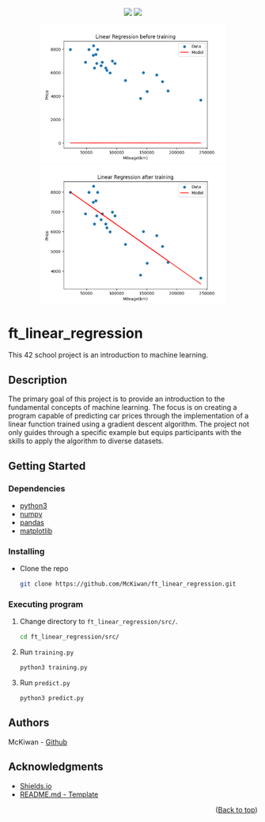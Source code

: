 <!-- Back to top link -->
<a name="readme-top"></a>

<p align="center">
  <a href="https://www.python.org/"><img src="https://img.shields.io/badge/Language-Python-blue?style=for-the-badge&logo=python&logoColor=white" /></a>
  <a href="https://github.com/McKiwan/ft_linear_regression/commits/main"><img src="https://img.shields.io/github/last-commit/McKiwan/ft_linear_regression?style=for-the-badge&logo=github" /></a>
</p>

<!-- Images -->
<div align="center">
  <a>
    <img src="images/Linear Regression before training.png" alt="Before Training" style="width: 375px"/>
    <img src="images/Linear Regression after training.png" alt="After Training" style="width: 375px"/>
  </a>
</div>


# ft_linear_regression

This 42 school project is an introduction to machine learning.

## Description

The primary goal of this project is to provide an introduction to the fundamental concepts of machine learning. The focus is on creating a program capable of predicting car prices through the implementation of a linear function trained using a gradient descent algorithm. The project not only guides through a specific example but equips participants with the skills to apply the algorithm to diverse datasets.

## Getting Started

### Dependencies

* [python3](https://www.python.org/)
* [numpy](https://numpy.org/)
* [pandas](https://pandas.pydata.org/)
* [matplotlib](https://matplotlib.org/)

### Installing

* Clone the repo
  ```sh
  git clone https://github.com/McKiwan/ft_linear_regression.git
  ```

### Executing program

1. Change directory to `ft_linear_regression/src/`.
    ```sh
    cd ft_linear_regression/src/
    ```
2. Run `training.py`
    ```sh
    python3 training.py
    ```
3. Run `predict.py`
    ```sh
    python3 predict.py
    ```

## Authors

McKiwan - [Github](https://github.com/McKiwan)

## Acknowledgments

* [Shields.io](https://shields.io)
* [README.md - Template](https://gist.github.com/DomPizzie/7a5ff55ffa9081f2de27c315f5018afc)

<p align="right">(<a href="#readme-top">Back to top</a>)</p>

